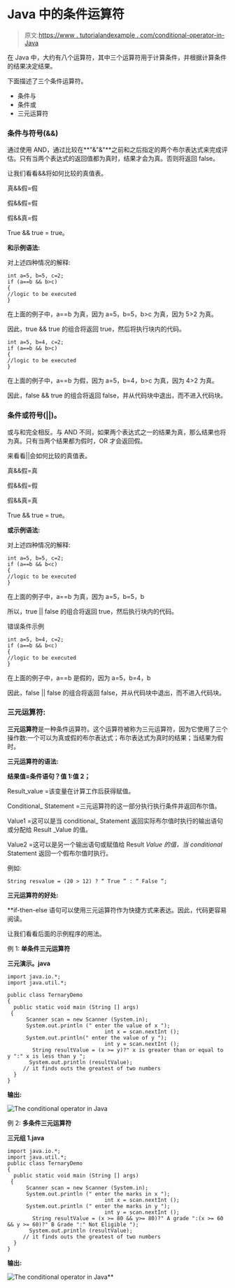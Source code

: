 # Java 中的条件运算符

> 原文:[https://www . tutorialandexample . com/conditional-operator-in-Java](https://www.tutorialandexample.com/conditional-operator-in-java)

在 Java 中，大约有八个运算符，其中三个运算符用于计算条件，并根据计算条件的结果决定结果。

下面描述了三个条件运算符。

*   条件与
*   条件或
*   三元运算符

### 条件与符号(&&)

通过使用 AND，通过比较在**"&"&"**之前和之后指定的两个布尔表达式来完成评估。只有当两个表达式的返回值都为真时，结果才会为真。否则将返回 false。

让我们看看&&将如何比较的真值表。

真&&假=假

假&&假=假

假&&真=假

True && true = true。

**和示例语法:**

对上述四种情况的解释:

```
int a=5, b=5, c=2;
if (a==b && b>c) 
{
//logic to be executed
} 
```

在上面的例子中，a==b 为真，因为 a=5，b=5，b>c 为真，因为 5>2 为真。

因此，true && true 的组合将返回 true，然后将执行块内的代码。

```
int a=5, b=4, c=2;
if (a==b && b>c)
{
//logic to be executed
}
```

在上面的例子中，a==b 为假，因为 a=5，b=4，b>c 为真，因为 4>2 为真。

因此，false && true 的组合将返回 false，并从代码块中退出，而不进入代码块。

### 条件或符号(||)。

或与和完全相反。与 AND 不同，如果两个表达式之一的结果为真，那么结果也将为真。只有当两个结果都为假时，OR 才会返回假。

来看看||会如何比较的真值表。

真&&假=真

假&&假=假

假&&真=真

True && true = true。

**或示例语法:**

对上述四种情况的解释:

```
int a=5, b=5, c=2;
if (a==b && b<c)
{
//logic to be executed
} 
```

在上面的例子中，a==b 为真，因为 a=5，b=5，b

所以，true || false 的组合将返回 true，然后执行块内的代码。

错误条件示例

```
int a=5, b=4, c=2;
if (a==b && b<c)
{
//logic to be executed
} 
```

在上面的例子中，a==b 是假的，因为 a=5，b=4，b

因此，false || false 的组合将返回 false，并从代码块中退出，而不进入代码块。

### 三元运算符:

**三元运算符**是一种条件运算符。这个运算符被称为三元运算符，因为它使用了三个操作数:一个可以为真或假的布尔表达式；布尔表达式为真时的结果；当结果为假时。

**三元运算符的语法:**

**结果值=条件语句？值 1:值 2；**

Result_value =该变量在计算工作后获得赋值。

Conditional_ Statement =三元运算符的这一部分执行执行条件并返回布尔值。

Value1 =这可以是当 conditional_ Statement 返回实际布尔值时执行的输出语句或分配给 Result _Value 的值。

Value2 =这可以是另一个输出语句或赋值给 Result _Value 的值，当 conditional_ Statement 返回一个假布尔值时执行。

例如:

```
String resvalue = (20 > 12) ? “ True ” : “ False ”;  
```

****三元运算符的好处:****

 **if-then-else 语句可以使用三元运算符作为快捷方式来表达。因此，代码更容易阅读。

让我们看看后面的示例程序的用法。

例 1: **单条件三元运算符**

**三元演示。java**

```
import java.io.*;
import java.util.*;

public class TernaryDemo
{
  public static void main (String [] args)
 {
	  Scanner scan = new Scanner (System.in);
	  System.out.println (" enter the value of x ");
                               int x = scan.nextInt ();
	  System.out.println(" enter the value of y ");
                               int y = scan.nextInt ();
        String resultValue = (x >= y)?" x is greater than or equal to y ":" x is less than y ";
       System.out.println (resultValue); 
	 // it finds outs the greatest of two numbers
  }
} 
```

**输出:**

![The conditional operator in Java](../Images/6d280d2e5039186f6b840a9e7ac749b3.png)  

例 2: **多条件三元运算符**

**三元组 1.java**

```
import java.io.*;
import java.util.*;
public class TernaryDemo
{
  public static void main (String [] args)
 {
	  Scanner scan = new Scanner (System.in);
	  System.out.println (" enter the marks in x ");
                               int x = scan.nextInt ();
	  System.out.println (" enter the marks in y ");
                               int y = scan.nextInt ();
        String resultValue = (x >= 80 && y>= 80)?" A grade ":(x >= 60 && y >= 60)?" B Grade ":" Not Eligible ");
       System.out.println (resultValue); 
	 // it finds outs the greatest of two numbers
  }
} 
```

**输出:**

![The conditional operator in Java](../Images/716aa8bf862703fd8f37c20a903c121d.png)**